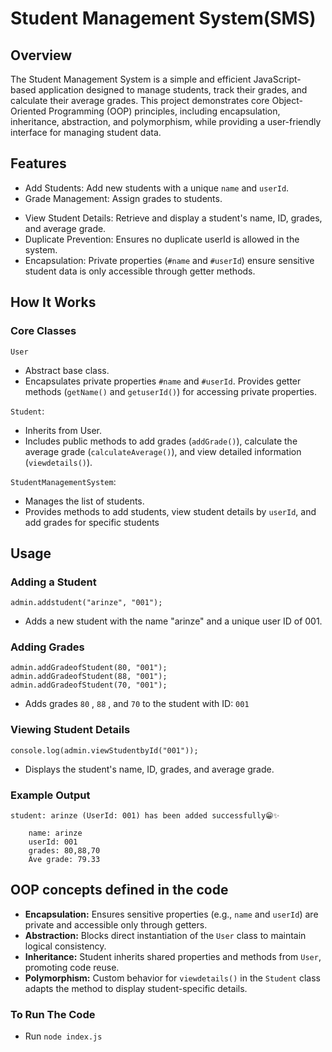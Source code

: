 # Student Management System(SMS)

## **Overview**
The Student Management System is a simple and efficient JavaScript-based application designed to manage students, track their grades, and calculate their average grades. This project demonstrates core Object-Oriented Programming (OOP) principles, including encapsulation, inheritance, abstraction, and polymorphism, while providing a user-friendly interface for managing student data.

## **Features** 
- Add Students: Add new students with a unique `name` and `userId`.
- Grade Management: Assign grades to students.
* View Student Details: Retrieve and display a student's name, ID, grades, and average grade.
* Duplicate Prevention: Ensures no duplicate userId is allowed in the system.
* Encapsulation: Private properties (`#name` and `#userId`) ensure sensitive student data is only accessible through getter methods.

## **How It Works**
### Core Classes ###
`User`

- Abstract base class.
- Encapsulates private properties `#name` and `#userId`.
Provides getter methods (`getName()` and `getuserId()`) for accessing private properties.

`Student`:

- Inherits from User.
- Includes public methods to add grades (`addGrade()`), calculate the average grade (`calculateAverage()`), and view detailed information (`viewdetails()`).


`StudentManagementSystem`:

- Manages the list of students.
- Provides methods to add students, view student details by `userId`, and add grades for specific students


## Usage
### Adding a Student
```
admin.addstudent("arinze", "001");
```
- Adds a new student with the name "arinze" and a unique user ID of 001.

### Adding Grades
```
admin.addGradeofStudent(80, "001"); 
admin.addGradeofStudent(88, "001"); 
admin.addGradeofStudent(70, "001");
```
- Adds grades `80` , `88` , and `70` to the student with ID: `001`
### Viewing Student Details
```
console.log(admin.viewStudentbyId("001"));
```
- Displays the student's name, ID, grades, and average grade.

### Example Output
```
student: arinze (UserId: 001) has been added successfully😁✨

    name: arinze
    userId: 001
    grades: 80,88,70
    Ave grade: 79.33
```
## OOP concepts defined in the code
- **Encapsulation:**
Ensures sensitive properties (e.g., `name` and `userId`) are private and accessible only through getters.
- **Abstraction:**
Blocks direct instantiation of the `User` class to maintain logical consistency.
- **Inheritance:**
Student inherits shared properties and methods from `User`, promoting code reuse.
- **Polymorphism:**
Custom behavior for `viewdetails()` in the `Student` class adapts the method to display student-specific details.


### To Run The Code

- Run `node index.js` 



